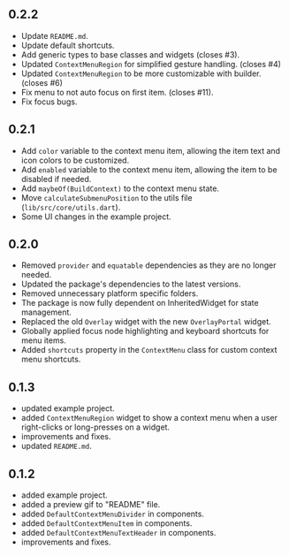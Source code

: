## 0.2.2

* Update `README.md`.
* Update default shortcuts.
* Add generic types to base classes and widgets (closes #3).
* Updated `ContextMenuRegion` for simplified gesture handling. (closes #4)
* Updated `ContextMenuRegion` to be more customizable with builder. (closes #6)
* Fix menu to not auto focus on first item. (closes #11).
* Fix focus bugs.

## 0.2.1

* Add `color` variable to the context menu item, allowing the item text and icon colors to be customized.
* Add `enabled` variable to the context menu item, allowing the item to be disabled if needed.
* Add `maybeOf(BuildContext)` to the context menu state.
* Move `calculateSubmenuPosition` to the utils file (`lib/src/core/utils.dart`).
* Some UI changes in the example project.

## 0.2.0

* Removed `provider` and `equatable` dependencies as they are no longer needed.
* Updated the package's dependencies to the latest versions.
* Removed unnecessary platform specific folders.
* The package is now fully dependent on InheritedWidget for state management.
* Replaced the old `Overlay` widget with the new `OverlayPortal` widget.
* Globally applied focus node highlighting and keyboard shortcuts for menu items.
* Added `shortcuts` property in the `ContextMenu` class for custom context menu shortcuts.

## 0.1.3

* updated example project.
* added `ContextMenuRegion` widget to show a context menu when a user right-clicks or long-presses on a widget.
* improvements and fixes.
* updated `README.md`.

## 0.1.2

* added example project.
* added a preview gif to "README" file.
* added `DefaultContextMenuDivider` in components.
* added `DefaultContextMenuItem` in components.
* added `DefaultContextMenuTextHeader` in components.
* improvements and fixes.